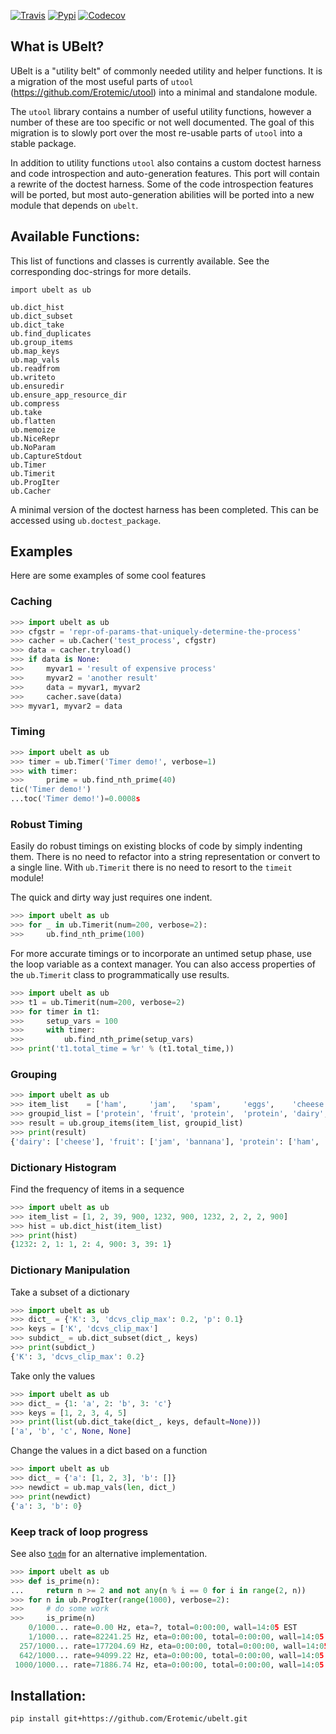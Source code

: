 [![Travis](https://img.shields.io/travis/Erotemic/ubelt.svg)](https://travis-ci.org/Erotemic/ubelt)
[![Pypi](https://img.shields.io/pypi/v/ubelt.svg)](https://pypi.python.org/pypi/ubelt)
[![Codecov](https://codecov.io/github/Erotemic/ubelt/badge.svg?branch=master&service=github)](https://codecov.io/github/Erotemic/ubelt?branch=master)


## What is UBelt?
UBelt is a "utility belt" of commonly needed utility and helper functions.
It is a migration of the most useful parts of `utool`
  (https://github.com/Erotemic/utool) into a minimal and standalone module.

The `utool` library contains a number of useful utility functions, however a
number of these are too specific or not well documented. The goal of this
migration is to slowly port over the most re-usable parts of `utool` into a
stable package.

In addition to utility functions `utool` also contains a custom doctest
  harness and code introspection and auto-generation features.
This port will contain a rewrite of the doctest harness.
Some of the code introspection features will be ported, but most
  auto-generation abilities will be ported into a new module that depends on
  `ubelt`.

## Available Functions:
This list of functions and classes is currently available. 
See the corresponding doc-strings for more details.

```
import ubelt as ub

ub.dict_hist
ub.dict_subset
ub.dict_take
ub.find_duplicates
ub.group_items
ub.map_keys
ub.map_vals
ub.readfrom
ub.writeto
ub.ensuredir
ub.ensure_app_resource_dir
ub.compress
ub.take
ub.flatten
ub.memoize
ub.NiceRepr
ub.NoParam
ub.CaptureStdout
ub.Timer
ub.Timerit
ub.ProgIter
ub.Cacher
```

A minimal version of the doctest harness has been completed.
This can be accessed using `ub.doctest_package`.

## Examples

Here are some examples of some cool features


### Caching
```python
>>> import ubelt as ub
>>> cfgstr = 'repr-of-params-that-uniquely-determine-the-process'
>>> cacher = ub.Cacher('test_process', cfgstr)
>>> data = cacher.tryload()
>>> if data is None:
>>>     myvar1 = 'result of expensive process'
>>>     myvar2 = 'another result'
>>>     data = myvar1, myvar2
>>>     cacher.save(data)
>>> myvar1, myvar2 = data
```


### Timing
```python
>>> import ubelt as ub
>>> timer = ub.Timer('Timer demo!', verbose=1)
>>> with timer:
>>>     prime = ub.find_nth_prime(40)
tic('Timer demo!')
...toc('Timer demo!')=0.0008s
```


### Robust Timing
Easily do robust timings on existing blocks of code by simply indenting them.
There is no need to refactor into a string representation or convert to a
single line.  With `ub.Timerit` there is no need to resort to the `timeit`
module!

The quick and dirty way just requires one indent.
```python
>>> import ubelt as ub
>>> for _ in ub.Timerit(num=200, verbose=2):
>>>     ub.find_nth_prime(100)
```

For more accurate timings or to incorporate an untimed setup phase, use the
loop variable as a context manager.  You can also access properties of the
`ub.Timerit` class to programmatically use results.
```python
>>> import ubelt as ub
>>> t1 = ub.Timerit(num=200, verbose=2)
>>> for timer in t1:
>>>     setup_vars = 100
>>>     with timer:
>>>         ub.find_nth_prime(setup_vars)
>>> print('t1.total_time = %r' % (t1.total_time,))
```


### Grouping

```python
>>> import ubelt as ub
>>> item_list    = ['ham',     'jam',   'spam',     'eggs',    'cheese', 'bannana']
>>> groupid_list = ['protein', 'fruit', 'protein',  'protein', 'dairy',  'fruit']
>>> result = ub.group_items(item_list, groupid_list)
>>> print(result)
{'dairy': ['cheese'], 'fruit': ['jam', 'bannana'], 'protein': ['ham', 'spam', 'eggs']}
```


### Dictionary Histogram

Find the frequency of items in a sequence
```python
>>> import ubelt as ub
>>> item_list = [1, 2, 39, 900, 1232, 900, 1232, 2, 2, 2, 900]
>>> hist = ub.dict_hist(item_list)
>>> print(hist)
{1232: 2, 1: 1, 2: 4, 900: 3, 39: 1}
```


### Dictionary Manipulation


Take a subset of a dictionary
```python
>>> import ubelt as ub
>>> dict_ = {'K': 3, 'dcvs_clip_max': 0.2, 'p': 0.1}
>>> keys = ['K', 'dcvs_clip_max']
>>> subdict_ = ub.dict_subset(dict_, keys)
>>> print(subdict_)
{'K': 3, 'dcvs_clip_max': 0.2}
```


Take only the values
```python
>>> import ubelt as ub
>>> dict_ = {1: 'a', 2: 'b', 3: 'c'}
>>> keys = [1, 2, 3, 4, 5]
>>> print(list(ub.dict_take(dict_, keys, default=None)))
['a', 'b', 'c', None, None]
```


Change the values in a dict based on a function
```python
>>> import ubelt as ub
>>> dict_ = {'a': [1, 2, 3], 'b': []}
>>> newdict = ub.map_vals(len, dict_)
>>> print(newdict)
{'a': 3, 'b': 0}
```


### Keep track of loop progress
See also [`tqdm`](https://pypi.python.org/pypi/tqdm) for an alternative
implementation.
```python
>>> import ubelt as ub
>>> def is_prime(n):
...     return n >= 2 and not any(n % i == 0 for i in range(2, n))
>>> for n in ub.ProgIter(range(1000), verbose=2):
>>>     # do some work
>>>     is_prime(n)
    0/1000... rate=0.00 Hz, eta=?, total=0:00:00, wall=14:05 EST 
    1/1000... rate=82241.25 Hz, eta=0:00:00, total=0:00:00, wall=14:05 EST 
  257/1000... rate=177204.69 Hz, eta=0:00:00, total=0:00:00, wall=14:05 EST 
  642/1000... rate=94099.22 Hz, eta=0:00:00, total=0:00:00, wall=14:05 EST 
 1000/1000... rate=71886.74 Hz, eta=0:00:00, total=0:00:00, wall=14:05 EST 
```



## Installation:
```
pip install git+https://github.com/Erotemic/ubelt.git
```
